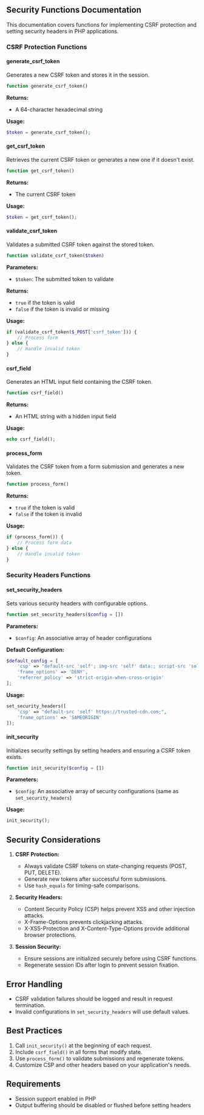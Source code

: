 ## Security Functions Documentation

This documentation covers functions for implementing CSRF protection and setting security headers in PHP applications.

### CSRF Protection Functions

#### generate_csrf_token

Generates a new CSRF token and stores it in the session.

```php
function generate_csrf_token()
```

**Returns:**
- A 64-character hexadecimal string

**Usage:**
```php
$token = generate_csrf_token();
```

#### get_csrf_token

Retrieves the current CSRF token or generates a new one if it doesn't exist.

```php
function get_csrf_token()
```

**Returns:**
- The current CSRF token

**Usage:**
```php
$token = get_csrf_token();
```

#### validate_csrf_token

Validates a submitted CSRF token against the stored token.

```php
function validate_csrf_token($token)
```

**Parameters:**
- `$token`: The submitted token to validate

**Returns:**
- `true` if the token is valid
- `false` if the token is invalid or missing

**Usage:**
```php
if (validate_csrf_token($_POST['csrf_token'])) {
    // Process form
} else {
    // Handle invalid token
}
```

#### csrf_field

Generates an HTML input field containing the CSRF token.

```php
function csrf_field()
```

**Returns:**
- An HTML string with a hidden input field

**Usage:**
```php
echo csrf_field();
```

#### process_form

Validates the CSRF token from a form submission and generates a new token.

```php
function process_form()
```

**Returns:**
- `true` if the token is valid
- `false` if the token is invalid

**Usage:**
```php
if (process_form()) {
    // Process form data
} else {
    // Handle invalid token
}
```

### Security Headers Functions

#### set_security_headers

Sets various security headers with configurable options.

```php
function set_security_headers($config = [])
```

**Parameters:**
- `$config`: An associative array of header configurations

**Default Configuration:**
```php
$default_config = [
    'csp' => "default-src 'self'; img-src 'self' data:; script-src 'self'; style-src 'self';",
    'frame_options' => 'DENY',
    'referrer_policy' => 'strict-origin-when-cross-origin'
];
```

**Usage:**
```php
set_security_headers([
    'csp' => "default-src 'self' https://trusted-cdn.com;",
    'frame_options' => 'SAMEORIGIN'
]);
```

#### init_security

Initializes security settings by setting headers and ensuring a CSRF token exists.

```php
function init_security($config = [])
```

**Parameters:**
- `$config`: An associative array of security configurations (same as `set_security_headers`)

**Usage:**
```php
init_security();
```

## Security Considerations

1. **CSRF Protection:**
   - Always validate CSRF tokens on state-changing requests (POST, PUT, DELETE).
   - Generate new tokens after successful form submissions.
   - Use `hash_equals` for timing-safe comparisons.

2. **Security Headers:**
   - Content Security Policy (CSP) helps prevent XSS and other injection attacks.
   - X-Frame-Options prevents clickjacking attacks.
   - X-XSS-Protection and X-Content-Type-Options provide additional browser protections.

3. **Session Security:**
   - Ensure sessions are initialized securely before using CSRF functions.
   - Regenerate session IDs after login to prevent session fixation.

## Error Handling

- CSRF validation failures should be logged and result in request termination.
- Invalid configurations in `set_security_headers` will use default values.

## Best Practices

1. Call `init_security()` at the beginning of each request.
2. Include `csrf_field()` in all forms that modify state.
3. Use `process_form()` to validate submissions and regenerate tokens.
4. Customize CSP and other headers based on your application's needs.

## Requirements

- Session support enabled in PHP
- Output buffering should be disabled or flushed before setting headers